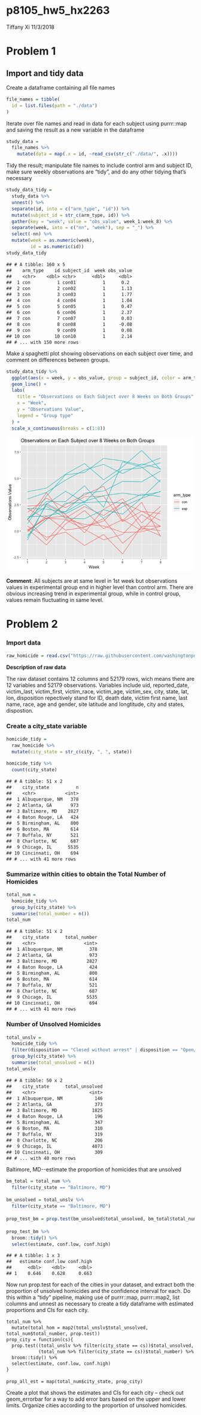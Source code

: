 p8105\_hw5\_hx2263
================
Tiffany Xi
11/3/2018

Problem 1
=========

Import and tidy data
--------------------

Create a dataframe containing all file names

``` r
file_names = tibble(
  id = list.files(path = "./data")
) 
```

Iterate over file names and read in data for each subject using purrr::map and saving the result as a new variable in the dataframe

``` r
study_data = 
  file_names %>% 
    mutate(data = map(.x = id, ~read_csv(str_c("./data/", .x)))) 
```

Tidy the result; manipulate file names to include control arm and subject ID, make sure weekly observations are “tidy”, and do any other tidying that’s necessary

``` r
study_data_tidy = 
  study_data %>% 
  unnest() %>% 
  separate(id, into = c("arm_type", "id")) %>% 
  mutate(subject_id = str_c(arm_type, id)) %>%
  gather(key = "week", value = "obs_value", week_1:week_8) %>% 
  separate(week, into = c("nn", "week"), sep = "_") %>% 
  select(-nn) %>% 
  mutate(week = as.numeric(week),
         id = as.numeric(id))
study_data_tidy
```

    ## # A tibble: 160 x 5
    ##    arm_type    id subject_id  week obs_value
    ##    <chr>    <dbl> <chr>      <dbl>     <dbl>
    ##  1 con          1 con01          1      0.2 
    ##  2 con          2 con02          1      1.13
    ##  3 con          3 con03          1      1.77
    ##  4 con          4 con04          1      1.04
    ##  5 con          5 con05          1      0.47
    ##  6 con          6 con06          1      2.37
    ##  7 con          7 con07          1      0.03
    ##  8 con          8 con08          1     -0.08
    ##  9 con          9 con09          1      0.08
    ## 10 con         10 con10          1      2.14
    ## # ... with 150 more rows

Make a spaghetti plot showing observations on each subject over time, and comment on differences between groups.

``` r
study_data_tidy %>% 
  ggplot(aes(x = week, y = obs_value, group = subject_id, color = arm_type)) +
  geom_line() +
  labs(
    title = "Observations on Each Subject over 8 Weeks on Both Groups", 
    x = "Week", 
    y = "Observations Value", 
    legend = "Group type"
  ) +
  scale_x_continuous(breaks = c(1:8))
```

![](p8105_hw5_hx2263_files/figure-markdown_github/spaghetti_plot-1.png)

**Comment**: All subjects are at same level in 1st week but observations values in experimental group end in higher level than control arm. There are obvious increasing trend in experimental group, while in control group, values remain fluctuating in same level.

Problem 2
=========

### Import data

``` r
raw_homicide = read.csv("https://raw.githubusercontent.com/washingtonpost/data-homicides/master/homicide-data.csv")
```

**Description of raw data**

The raw dataset contains 12 columns and 52179 rows, wich means there are 12 variables and 52179 observations. Variables include uid, reported\_date, victim\_last, victim\_first, victim\_race, victim\_age, victim\_sex, city, state, lat, lon, disposition repectively stand for ID, death date, victim first name, last name, race, age and gender, site latitude and longtitude, city and states, dispostion.

### Create a city\_state variable

``` r
homicide_tidy = 
  raw_homicide %>% 
  mutate(city_state = str_c(city, ", ", state))
```

``` r
homicide_tidy %>% 
  count(city_state)
```

    ## # A tibble: 51 x 2
    ##    city_state          n
    ##    <chr>           <int>
    ##  1 Albuquerque, NM   378
    ##  2 Atlanta, GA       973
    ##  3 Baltimore, MD    2827
    ##  4 Baton Rouge, LA   424
    ##  5 Birmingham, AL    800
    ##  6 Boston, MA        614
    ##  7 Buffalo, NY       521
    ##  8 Charlotte, NC     687
    ##  9 Chicago, IL      5535
    ## 10 Cincinnati, OH    694
    ## # ... with 41 more rows

### Summarize within cities to obtain the Total Number of Homicides

``` r
total_num = 
  homicide_tidy %>% 
  group_by(city_state) %>%
  summarise(total_number = n())
total_num
```

    ## # A tibble: 51 x 2
    ##    city_state      total_number
    ##    <chr>                  <int>
    ##  1 Albuquerque, NM          378
    ##  2 Atlanta, GA              973
    ##  3 Baltimore, MD           2827
    ##  4 Baton Rouge, LA          424
    ##  5 Birmingham, AL           800
    ##  6 Boston, MA               614
    ##  7 Buffalo, NY              521
    ##  8 Charlotte, NC            687
    ##  9 Chicago, IL             5535
    ## 10 Cincinnati, OH           694
    ## # ... with 41 more rows

### Number of Unsolved Homicides

``` r
total_unslv = 
  homicide_tidy %>% 
  filter(disposition == "Closed without arrest" | disposition == "Open/No arrest") %>% 
  group_by(city_state) %>% 
  summarise(total_unsolved = n())
total_unslv
```

    ## # A tibble: 50 x 2
    ##    city_state      total_unsolved
    ##    <chr>                    <int>
    ##  1 Albuquerque, NM            146
    ##  2 Atlanta, GA                373
    ##  3 Baltimore, MD             1825
    ##  4 Baton Rouge, LA            196
    ##  5 Birmingham, AL             347
    ##  6 Boston, MA                 310
    ##  7 Buffalo, NY                319
    ##  8 Charlotte, NC              206
    ##  9 Chicago, IL               4073
    ## 10 Cincinnati, OH             309
    ## # ... with 40 more rows

Baltimore, MD--estimate the proportion of homicides that are unsolved

``` r
bm_total = total_num %>%
  filter(city_state == "Baltimore, MD")

bm_unsolved = total_unslv %>%
  filter(city_state == "Baltimore, MD")

prop_test_bm = prop.test(bm_unsolved$total_unsolved, bm_total$total_number)

prop_test_bm %>% 
  broom::tidy() %>%
  select(estimate, conf.low, conf.high)
```

    ## # A tibble: 1 x 3
    ##   estimate conf.low conf.high
    ##      <dbl>    <dbl>     <dbl>
    ## 1    0.646    0.628     0.663

Now run prop.test for each of the cities in your dataset, and extract both the proportion of unsolved homicides and the confidence interval for each. Do this within a “tidy” pipeline, making use of purrr::map, purrr::map2, list columns and unnest as necessary to create a tidy dataframe with estimated proportions and CIs for each city.

    total_num %>% 
      mutate(total_hom = map2(total_unslv$total_unsolved, total_num$total_number, prop.test))
    prop_city = function(cs){
      prop.test((total_unslv %>% filter(city_state == cs))$total_unsolved, 
                (total_num %>% filter(city_state == cs))$total_number) %>% 
      broom::tidy() %>%
      select(estimate, conf.low, conf.high)
    }

    prop_all_est = map(total_num$city_state, prop_city)
      

Create a plot that shows the estimates and CIs for each city – check out geom\_errorbar for a way to add error bars based on the upper and lower limits. Organize cities according to the proportion of unsolved homicides.
